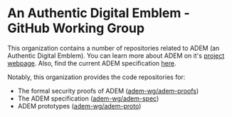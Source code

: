 # An Authentic Digital Emblem - GitHub Working Group

This organization contains a number of repositories related to ADEM (an Authentic Digital Emblem).
You can learn more about ADEM on it's [project webpage](https://emblem.felixlinker.de/).
Also, find the current ADEM specification [here](https://adem-wg.github.io/adem-spec/).

Notably, this organization provides the code repositories for:

- The formal security proofs of ADEM ([adem-wg/adem-proofs](https://github.com/adem-wg/adem-proofs))
- The ADEM specification ([adem-wg/adem-spec](https://github.com/adem-wg/adem-spec))
- ADEM prototypes ([adem-wg/adem-proto](https://github.com/adem-wg/adem-proto))
